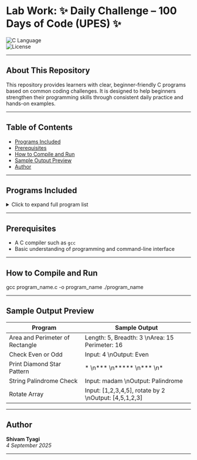 # Lab Work: ✨ Daily Challenge – 100 Days of Code (UPES) ✨

![C Language](https://img.shields.io/badge/language-C-blue)  
![License](https://img.shields.io/badge/license-MIT-green)

---

## About This Repository

This repository provides learners with clear, beginner-friendly C programs based on common coding challenges. It is designed to help beginners strengthen their programming skills through consistent daily practice and hands-on examples.

---

## Table of Contents

- [Programs Included](#programs-included)  
- [Prerequisites](#prerequisites)  
- [How to Compile and Run](#how-to-compile-and-run)  
- [Sample Output Preview](#sample-output-preview)  
- [Author](#author)  

---

## Programs Included  

<details>
<summary>Click to expand full program list</summary>

### 🧮 Geometry and Conversion
- Calculate Area and Perimeter of Rectangle  
- Calculate Area and Circumference of Circle  
- Convert Temperature from Celsius to Fahrenheit  

### ⚙️ Basic Operations
- Swap Two Numbers (with and without third variable)  
- Sum of First n Natural Numbers  
- Simple and Compound Interest Calculation  
- Convert Seconds to HH:MM:SS  

### 🔀 Conditional Checks
- Check if Number is Even or Odd  
- Check if Number is Positive, Negative, or Zero  
- Determine Leap Year  
- Identify Vowel or Consonant  
- Character Type Check (Uppercase, Lowercase, Digit, Special)  
- Find Largest of Three Numbers  
- Quadratic Roots and Categorization  
- Assign Grades Based on Percentage  
- Triangle Classification  
- Profit or Loss Percentage Calculation  
- Library Fine Calculation with Tiered Rates  
- Electricity Bill Calculation with Slab Rates  
- Basic Calculator (+, -, *, /, %) via Switch-Case  

### 🔁 Loops and Number Series
- Print Numbers 1 to n  
- Sum of First n Odd Numbers  
- Product of Even Numbers  
- Factorial Calculation  
- Reverse a Number  
- Binary Conversion  
- Palindrome and Armstrong Number Checks  
- Prime Number Utilities  
- Factors of a Number  
- HCF and LCM Calculations  
- Digit Sum/Product  
- 1's Complement of Binary Number  
- Swap Digits (first and last)  
- Perfect and Strong Number Checks  
- Sum of Numeric Series  

### ✨ Patterns and Nested Loops
- Star Patterns (Fixed and Incremental)  
- Numeric Patterns (Increasing and Decreasing)  
- Diamond Star Patterns  
- Prime Numbers Listing  

### 📚 Arrays
- 1D and 2D Array Operations: Read, Print, Sum, Max, Min  
- Counting Specific Elements  
- Searching (Linear and Binary)  
- Reversing and Merging Arrays  
- Element Insertions and Deletions  
- Matrix Arithmetic and Properties  

### 🔤 Strings
- Character Count, Vowel and Consonant Count  
- Case Conversion and Toggle  
- Palindrome and Anagram Checks  
- Frequency Counts and Modifications  
- Word Operations: Longest Word, Word Reversals  
- String Rotation Checks  

</details>

---

## Prerequisites

- A C compiler such as `gcc`  
- Basic understanding of programming and command-line interface  

---

## How to Compile and Run

gcc program_name.c -o program_name
./program_name


---

## Sample Output Preview

| Program                        | Sample Output                                                   |
|-------------------------------|----------------------------------------------------------------|
| Area and Perimeter of Rectangle| Length: 5, Breadth: 3  \nArea: 15  Perimeter: 16              |
| Check Even or Odd              | Input: 4  \nOutput: Even                                       |
| Print Diamond Star Pattern     | * \n*** \n***** \n*** \n*                                       |
| String Palindrome Check        | Input: madam  \nOutput: Palindrome                              |
| Rotate Array                  | Input: [1,2,3,4,5], rotate by 2  \nOutput: [4,5,1,2,3]           |

---

## Author

**Shivam Tyagi**  
_4 September 2025_

---
